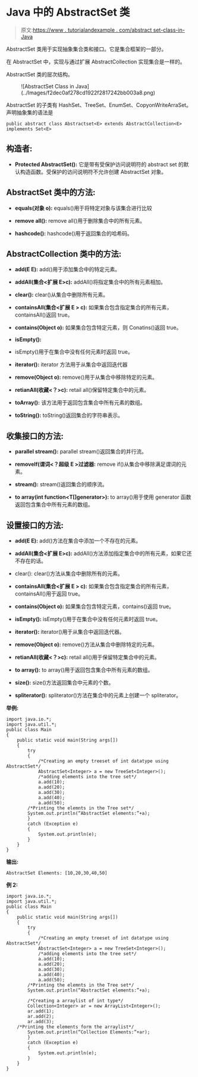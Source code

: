 # Java 中的 AbstractSet 类

> 原文:[https://www . tutorialandexample . com/abstract set-class-in-Java](https://www.tutorialandexample.com/abstractset-class-in-java)

AbstractSet 类用于实现抽象集合类和接口。它是集合框架的一部分。

在 AbstractSet 中，实现与通过扩展 AbstractCollection 实现集合是一样的。

AbstractSet 类的层次结构。

<figure class="wp-block-image">![AbstractSet Class in Java](../Images/f2dec0af278cd1922f2817242bb003a8.png)</figure>

AbstractSet 的子类有 HashSet、TreeSet、EnumSet、CopyonWriteArraSet。声明抽象集的语法是

```
public abstract class Abstractset<E> extends AbstractCollection<E> implements Set<E>
```

## 构造者:

*   **Protected AbstractSet():**
    它是带有受保护访问说明符的 abstract set 的默认构造函数。受保护的访问说明符不允许创建 AbstractSet 对象。

## AbstractSet 类中的方法:

*   **equals(对象 o):**
    equals()用于将特定对象与该集合进行比较

*   **remove all():**
    remove all()用于删除集合中的所有元素。

*   **hashcode():**
    hashcode()用于返回集合的哈希码。

## AbstractCollection 类中的方法:

*   **add(E E):**
    add()用于添加集合中的特定元素。

*   **addAll(集合<扩展 E>c):**
    addAll()将指定集合中的所有元素相加。

*   **clear():**
    clear()从集合中删除所有元素。

*   **containsAll(集合<扩展 E > c):**
    如果集合包含指定集合的所有元素，containsAll()返回 true。

*   **contains(Object o):**
    如果集合包含特定元素，则 Conatins()返回 true。

*   **isEmpty():**
*   isEmpty()用于在集合中没有任何元素时返回 true。

*   **iterator():**
    iterator 方法用于从集合中返回迭代器

*   **remove(Object o):**
    remove()用于从集合中移除特定的元素。

*   **retianAll(收藏<？>c):**
    retail all()保留特定集合中的元素。

*   **toArray():**
    该方法用于返回包含集合中所有元素的数组。

*   **toString():**
    toString()返回集合的字符串表示。

## 收集接口的方法:

*   **parallel stream():**
    parallel stream()返回集合的并行流。

*   **removeIf(谓词<？超级 E >过滤器:**
    remove if()从集合中移除满足谓词的元素。

*   **stream():**
    stream()返回集合的顺序流。

*   **to array(int function<T[]generator>):**
    to array()用于使用 generator 函数返回包含集合中所有元素的数组。

## 设置接口的方法:

*   **add(E E):**
    add()方法在集合中添加一个不存在的元素。

*   **addAll(集合<扩展 E>c):**
    addAll()方法添加指定集合中的所有元素，如果它还不存在的话。

*   clear():
    clear()方法从集合中删除所有的元素。

*   **containsAll(集合<扩展 E > c):**
    如果集合包含指定集合的所有元素，containsAll()用于返回 true。

*   **contains(Object o):**
    如果集合包含特定元素，contains()返回 true。

*   **isEmpty():**
    isEmpty()用于在集合中没有任何元素时返回 true。

*   **iterator():**
    iterator()用于从集合中返回迭代器。

*   **remove(Object o):**
    remove()方法从集合中删除特定的元素。

*   **retianAll(收藏<？>c):**
    retail all()用于保留特定集合中的元素。

*   **to array():**
    to array()用于返回包含集合中所有元素的数组。

*   **size():**
    size()方法返回集合中元素的个数。

*   **spliterator():**
    spliterator()方法在集合中的元素上创建一个 spliterator。

**举例:**

```
import java.io.*;
import java.util.*;
public class Main
{
	public static void main(String args[])
	{
		try
		{
			/*Creating an empty treeset of int datatype using AbstractSet*/
			AbstractSet<Integer> a = new TreeSet<Integer>();
			/*adding elements into the tree set*/
			a.add(10);
			a.add(20);
			a.add(30);
			a.add(40);
			a.add(50);
		/*Printing the elemnts in the Tree set*/
		System.out.println(“AbstractSet elements:”+a);
		}
		catch (Exception e)
		{
			System.out.println(e);
		}
	}
} 
```

**输出:**

```
AbstractSet Elements: [10,20,30,40,50]
```

**例 2:**

```
import java.io.*;
import java.util.*;
public class Main
{
	public static void main(String args[])
	{
		try
		{
			/*Creating an empty treeset of int datatype using AbstractSet*/
			AbstractSet<Integer> a = new TreeSet<Integer>();
			/*adding elements into the tree set*/
			a.add(10);
			a.add(20);
			a.add(30);
			a.add(40);
			a.add(50);
		/*Printing the elemnts in the Tree set*/
		System.out.println(“AbstractSet elements:”+a);

		/*Creating a arraylist of int type*/
		Collection<Integer> ar = new ArrayList<Integer>();
		ar.add(1);
		ar.add(2);
		ar.add(3);
	/*Printing the elements form the arraylist*/
		System.out.println(“Collection Elements:”+ar);
		}
		catch (Exception e)
		{
			System.out.println(e);
		}
	}
} 
```